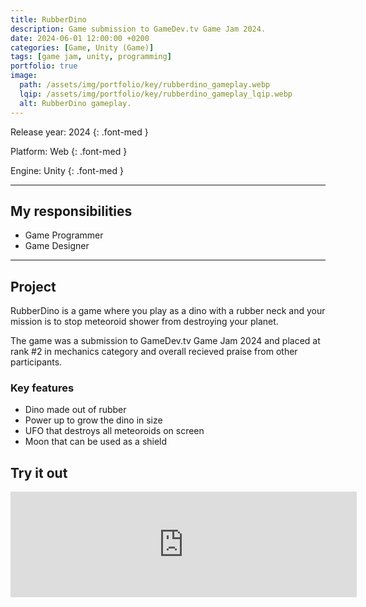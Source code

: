 ```yaml
---
title: RubberDino
description: Game submission to GameDev.tv Game Jam 2024.
date: 2024-06-01 12:00:00 +0200
categories: [Game, Unity (Game)]
tags: [game jam, unity, programming]
portfolio: true
image:
  path: /assets/img/portfolio/key/rubberdino_gameplay.webp
  lqip: /assets/img/portfolio/key/rubberdino_gameplay_lqip.webp
  alt: RubberDino gameplay.
---
```


Release year: <span class="highlighted">2024</span>
{: .font-med }

Platform: <span class="highlighted">Web</span>
{: .font-med }

Engine: <span class="highlighted">Unity</span>
{: .font-med }

---

## My responsibilities

- Game Programmer
- Game Designer

---

## Project

RubberDino is a game where you play as a dino with a rubber neck and your mission is to stop meteoroid shower from destroying your planet.

The game was a submission to GameDev.tv Game Jam 2024 and placed at rank #2 in mechanics category and overall recieved praise from other participants.

### Key features

- Dino made out of rubber
- Power up to grow the dino in size
- UFO that destroys all meteoroids on screen
- Moon that can be used as a shield

## Try it out

<iframe frameborder="0" src="https://itch.io/embed/2749667?border_width=2&amp;bg_color=1b1b1e&amp;fg_color=eeeeee&amp;link_color=faac25&amp;border_color=363636" width="554" height="169"><a href="https://boolst.itch.io/rubberdino">RubberDino by boolst, Lasriel</a></iframe>